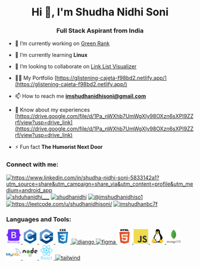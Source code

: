<h1 align="center">Hi 👋, I'm Shudha Nidhi Soni</h1>
<h3 align="center">Full Stack Aspirant from India</h3>

- 🔭 I’m currently working on [Green Rank](https://github.com/shudhanidhisonii/innovate_X.git)

- 🌱 I’m currently learning **Linux**

- 👯 I’m looking to collaborate on [Link List Visualizer](https://visionary-medovik-81216d.netlify.app/)

- 👨‍💻 My Portfolio [https://glistening-cajeta-f98bd2.netlify.app/](https://glistening-cajeta-f98bd2.netlify.app/)

- 📫 How to reach me **imshudhanidhisoni@gmail.com**

- 📄 Know about my experiences [https://drive.google.com/file/d/1Pa_nWXhb7UmWgXIy98OXzn6sXPI9ZZrf/view?usp=drive_link](https://drive.google.com/file/d/1Pa_nWXhb7UmWgXIy98OXzn6sXPI9ZZrf/view?usp=drive_link)

- ⚡ Fun fact **The Humorist Next Door**

<h3 align="left">Connect with me:</h3>
<p align="left">
<a href="https://linkedin.com/in/https://www.linkedin.com/in/shudha-nidhi-soni-5833142a1?utm_source=share&utm_campaign=share_via&utm_content=profile&utm_medium=android_app" target="blank"><img align="center" src="https://raw.githubusercontent.com/rahuldkjain/github-profile-readme-generator/master/src/images/icons/Social/linked-in-alt.svg" alt="https://www.linkedin.com/in/shudha-nidhi-soni-5833142a1?utm_source=share&utm_campaign=share_via&utm_content=profile&utm_medium=android_app" height="30" width="40" /></a>
<a href="https://instagram.com/shduhanidhi___" target="blank"><img align="center" src="https://raw.githubusercontent.com/rahuldkjain/github-profile-readme-generator/master/src/images/icons/Social/instagram.svg" alt="shduhanidhi___" height="30" width="40" /></a>
<a href="https://www.codechef.com/users/shudhanidhi" target="blank"><img align="center" src="https://cdn.jsdelivr.net/npm/simple-icons@3.1.0/icons/codechef.svg" alt="shudhanidhi" height="30" width="40" /></a>
<a href="https://www.hackerrank.com/@imshudhanidhiso1" target="blank"><img align="center" src="https://raw.githubusercontent.com/rahuldkjain/github-profile-readme-generator/master/src/images/icons/Social/hackerrank.svg" alt="@imshudhanidhiso1" height="30" width="40" /></a>
<a href="https://www.leetcode.com/https://leetcode.com/u/shudhanidhisoni/" target="blank"><img align="center" src="https://raw.githubusercontent.com/rahuldkjain/github-profile-readme-generator/master/src/images/icons/Social/leet-code.svg" alt="https://leetcode.com/u/shudhanidhisoni/" height="30" width="40" /></a>
<a href="https://auth.geeksforgeeks.org/user/imshudhanbc7f" target="blank"><img align="center" src="https://raw.githubusercontent.com/rahuldkjain/github-profile-readme-generator/master/src/images/icons/Social/geeks-for-geeks.svg" alt="imshudhanbc7f" height="30" width="40" /></a>
</p>

<h3 align="left">Languages and Tools:</h3>
<p align="left"> <a href="https://getbootstrap.com" target="_blank" rel="noreferrer"> <img src="https://raw.githubusercontent.com/devicons/devicon/master/icons/bootstrap/bootstrap-plain-wordmark.svg" alt="bootstrap" width="40" height="40"/> </a> <a href="https://www.cprogramming.com/" target="_blank" rel="noreferrer"> <img src="https://raw.githubusercontent.com/devicons/devicon/master/icons/c/c-original.svg" alt="c" width="40" height="40"/> </a> <a href="https://www.w3schools.com/cpp/" target="_blank" rel="noreferrer"> <img src="https://raw.githubusercontent.com/devicons/devicon/master/icons/cplusplus/cplusplus-original.svg" alt="cplusplus" width="40" height="40"/> </a> <a href="https://www.w3schools.com/css/" target="_blank" rel="noreferrer"> <img src="https://raw.githubusercontent.com/devicons/devicon/master/icons/css3/css3-original-wordmark.svg" alt="css3" width="40" height="40"/> </a> <a href="https://www.djangoproject.com/" target="_blank" rel="noreferrer"> <img src="https://cdn.worldvectorlogo.com/logos/django.svg" alt="django" width="40" height="40"/> </a> <a href="https://www.figma.com/" target="_blank" rel="noreferrer"> <img src="https://www.vectorlogo.zone/logos/figma/figma-icon.svg" alt="figma" width="40" height="40"/> </a> <a href="https://www.w3.org/html/" target="_blank" rel="noreferrer"> <img src="https://raw.githubusercontent.com/devicons/devicon/master/icons/html5/html5-original-wordmark.svg" alt="html5" width="40" height="40"/> </a> <a href="https://developer.mozilla.org/en-US/docs/Web/JavaScript" target="_blank" rel="noreferrer"> <img src="https://raw.githubusercontent.com/devicons/devicon/master/icons/javascript/javascript-original.svg" alt="javascript" width="40" height="40"/> </a> <a href="https://www.linux.org/" target="_blank" rel="noreferrer"> <img src="https://raw.githubusercontent.com/devicons/devicon/master/icons/linux/linux-original.svg" alt="linux" width="40" height="40"/> </a> <a href="https://www.mongodb.com/" target="_blank" rel="noreferrer"> <img src="https://raw.githubusercontent.com/devicons/devicon/master/icons/mongodb/mongodb-original-wordmark.svg" alt="mongodb" width="40" height="40"/> </a> <a href="https://www.mysql.com/" target="_blank" rel="noreferrer"> <img src="https://raw.githubusercontent.com/devicons/devicon/master/icons/mysql/mysql-original-wordmark.svg" alt="mysql" width="40" height="40"/> </a> <a href="https://nodejs.org" target="_blank" rel="noreferrer"> <img src="https://raw.githubusercontent.com/devicons/devicon/master/icons/nodejs/nodejs-original-wordmark.svg" alt="nodejs" width="40" height="40"/> </a> <a href="https://reactjs.org/" target="_blank" rel="noreferrer"> <img src="https://raw.githubusercontent.com/devicons/devicon/master/icons/react/react-original-wordmark.svg" alt="react" width="40" height="40"/> </a> <a href="https://tailwindcss.com/" target="_blank" rel="noreferrer"> <img src="https://www.vectorlogo.zone/logos/tailwindcss/tailwindcss-icon.svg" alt="tailwind" width="40" height="40"/> </a> </p>
